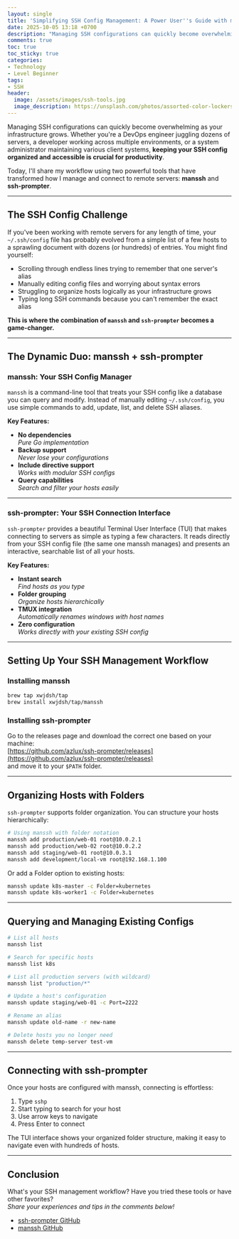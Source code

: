 ```yaml
---
layout: single
title: 'Simplifying SSH Config Management: A Power User''s Guide with manssh and ssh-prompter'
date: 2025-10-05 13:18 +0700
description: "Managing SSH configurations can quickly become overwhelming as your infrastructure grows. Whether you're a DevOps engineer, developer, or system administrator, keeping your SSH config organized and accessible is crucial. This guide introduces two powerful tools—manssh and ssh-prompter—that dramatically streamline SSH config management and enhance your workflow."
comments: true
toc: true
toc_sticky: true
categories:
- Technology
- Level Beginner
tags:
- SSH
header:
  image: /assets/images/ssh-tools.jpg
  image_description: https://unsplash.com/photos/assorted-color-lockers-VLaKsTkmVhk
---
```


Managing SSH configurations can quickly become overwhelming as your infrastructure grows. Whether you're a DevOps engineer juggling dozens of servers, a developer working across multiple environments, or a system administrator maintaining various client systems, **keeping your SSH config organized and accessible is crucial for productivity**.

Today, I'll share my workflow using two powerful tools that have transformed how I manage and connect to remote servers: **manssh** and **ssh-prompter**.

---

## The SSH Config Challenge

If you've been working with remote servers for any length of time, your `~/.ssh/config` file has probably evolved from a simple list of a few hosts to a sprawling document with dozens (or hundreds) of entries. You might find yourself:

- Scrolling through endless lines trying to remember that one server's alias
- Manually editing config files and worrying about syntax errors
- Struggling to organize hosts logically as your infrastructure grows
- Typing long SSH commands because you can't remember the exact alias

**This is where the combination of `manssh` and `ssh-prompter` becomes a game-changer.**

---

## The Dynamic Duo: manssh + ssh-prompter

### manssh: Your SSH Config Manager

`manssh` is a command-line tool that treats your SSH config like a database you can query and modify. Instead of manually editing `~/.ssh/config`, you use simple commands to add, update, list, and delete SSH aliases.

**Key Features:**

- **No dependencies**  
  _Pure Go implementation_
- **Backup support**  
  _Never lose your configurations_
- **Include directive support**  
  _Works with modular SSH configs_
- **Query capabilities**  
  _Search and filter your hosts easily_

---

### ssh-prompter: Your SSH Connection Interface

`ssh-prompter` provides a beautiful Terminal User Interface (TUI) that makes connecting to servers as simple as typing a few characters. It reads directly from your SSH config file (the same one manssh manages) and presents an interactive, searchable list of all your hosts.

**Key Features:**

- **Instant search**  
  _Find hosts as you type_
- **Folder grouping**  
  _Organize hosts hierarchically_
- **TMUX integration**  
  _Automatically renames windows with host names_
- **Zero configuration**  
  _Works directly with your existing SSH config_

---

## Setting Up Your SSH Management Workflow

### Installing manssh

```bash
brew tap xwjdsh/tap
brew install xwjdsh/tap/manssh
```

### Installing ssh-prompter

Go to the releases page and download the correct one based on your machine:  
[https://github.com/azlux/ssh-prompter/releases](https://github.com/azlux/ssh-prompter/releases)  
and move it to your `$PATH` folder.

---

## Organizing Hosts with Folders

`ssh-prompter` supports folder organization. You can structure your hosts hierarchically:

```bash
# Using manssh with folder notation
manssh add production/web-01 root@10.0.2.1
manssh add production/web-02 root@10.0.2.2
manssh add staging/web-01 root@10.0.3.1
manssh add development/local-vm root@192.168.1.100
```

Or add a Folder option to existing hosts:
```bash
manssh update k8s-master -c Folder=kubernetes
manssh update k8s-worker1 -c Folder=kubernetes
```

---

## Querying and Managing Existing Configs

```bash
# List all hosts
manssh list

# Search for specific hosts
manssh list k8s

# List all production servers (with wildcard)
manssh list "production/*"

# Update a host's configuration
manssh update staging/web-01 -c Port=2222

# Rename an alias
manssh update old-name -r new-name

# Delete hosts you no longer need
manssh delete temp-server test-vm
```

---

## Connecting with ssh-prompter

Once your hosts are configured with manssh, connecting is effortless:

1. Type `sshp`
2. Start typing to search for your host
3. Use arrow keys to navigate
4. Press Enter to connect

The TUI interface shows your organized folder structure, making it easy to navigate even with hundreds of hosts.

---

## Conclusion

What's your SSH management workflow? Have you tried these tools or have other favorites?  
*Share your experiences and tips in the comments below!*

- [ssh-prompter GitHub](https://github.com/azlux/ssh-prompter)
- [manssh GitHub](https://github.com/xwjdsh/manssh)